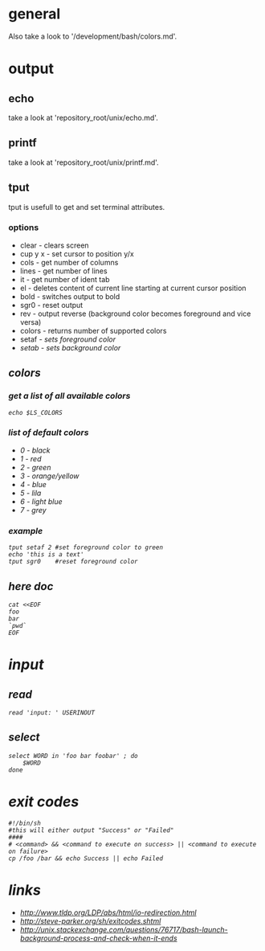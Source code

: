 # general

Also take a look to '<repository root>/development/bash/colors.md'.

# output

## echo

take a look at 'repository_root/unix/echo.md'.

## printf

take a look at 'repository_root/unix/printf.md'.

## tput

tput is usefull to get and set terminal attributes.

### options

* clear     -   clears screen
* cup y x   -   set cursor to position y/x
* cols      -   get number of columns
* lines     -   get number of lines
* it        -   get number of ident tab
* el        -   deletes content of current line starting at current cursor position
* bold      -   switches output to bold
* sgr0      -   reset output
* rev       -   output reverse (background color becomes foreground and vice versa)
* colors    -   returns number of supported colors
* setaf <i> -   sets foreground color
* setab <i> -   sets background color

## colors

### get a list of all available colors

```
echo $LS_COLORS 
```

### list of default colors

* 0 -   black
* 1 -   red
* 2 -   green
* 3 -   orange/yellow
* 4 -   blue
* 5 -   lila
* 6 -   light blue
* 7 -   grey

### example

```
tput setaf 2 #set foreground color to green
echo 'this is a text'
tput sgr0    #reset foreground color
```

## here doc

```
cat <<EOF
foo
bar
`pwd`
EOF
```

# input

## read

```
read 'input: ' USERINOUT
```

## select

```
select WORD in 'foo bar foobar' ; do
    $WORD
done
```

# exit codes

```
#!/bin/sh
#this will either output "Success" or "Failed"
####
# <command> && <command to execute on success> || <command to execute on failure>
cp /foo /bar && echo Success || echo Failed
```

# links

* http://www.tldp.org/LDP/abs/html/io-redirection.html
* http://steve-parker.org/sh/exitcodes.shtml
* http://unix.stackexchange.com/questions/76717/bash-launch-background-process-and-check-when-it-ends
